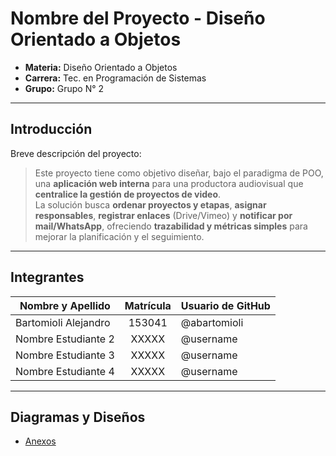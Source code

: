 # Nombre del Proyecto - Diseño Orientado a Objetos

- **Materia:** Diseño Orientado a Objetos  
- **Carrera:** Tec. en Programación de Sistemas  
- **Grupo:** Grupo N° 2

---

## Introducción

Breve descripción del proyecto:

> Este proyecto tiene como objetivo diseñar, bajo el paradigma de POO, una **aplicación web interna** para una productora audiovisual que **centralice la gestión de proyectos de video**.  
> La solución busca **ordenar proyectos y etapas**, **asignar responsables**, **registrar enlaces** (Drive/Vimeo) y **notificar por mail/WhatsApp**, ofreciendo **trazabilidad y métricas simples** para mejorar la planificación y el seguimiento.

---

## Integrantes

| Nombre y Apellido     | Matrícula | Usuario de GitHub|
|-----------------------|:--------:|-------------------|
| Bartomioli Alejandro  | 153041   | @abartomioli      |
| Nombre Estudiante 2   | XXXXX    | @username         |
| Nombre Estudiante 3   | XXXXX    | @username         |
| Nombre Estudiante 4   | XXXXX    | @username         |

---

## Diagramas y Diseños

- [Anexos](anexos/anexos.md)